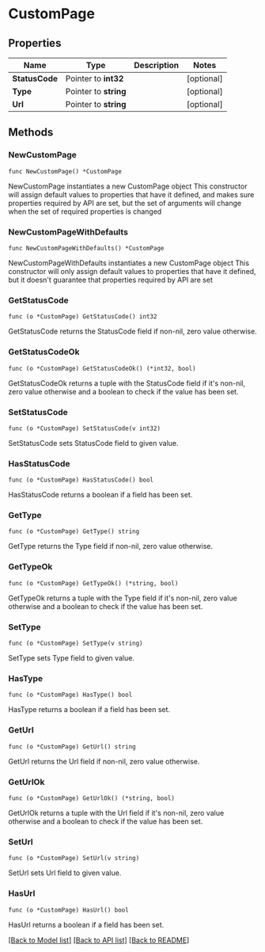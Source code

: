 # CustomPage

## Properties

Name | Type | Description | Notes
------------ | ------------- | ------------- | -------------
**StatusCode** | Pointer to **int32** |  | [optional] 
**Type** | Pointer to **string** |  | [optional] 
**Url** | Pointer to **string** |  | [optional] 

## Methods

### NewCustomPage

`func NewCustomPage() *CustomPage`

NewCustomPage instantiates a new CustomPage object
This constructor will assign default values to properties that have it defined,
and makes sure properties required by API are set, but the set of arguments
will change when the set of required properties is changed

### NewCustomPageWithDefaults

`func NewCustomPageWithDefaults() *CustomPage`

NewCustomPageWithDefaults instantiates a new CustomPage object
This constructor will only assign default values to properties that have it defined,
but it doesn't guarantee that properties required by API are set

### GetStatusCode

`func (o *CustomPage) GetStatusCode() int32`

GetStatusCode returns the StatusCode field if non-nil, zero value otherwise.

### GetStatusCodeOk

`func (o *CustomPage) GetStatusCodeOk() (*int32, bool)`

GetStatusCodeOk returns a tuple with the StatusCode field if it's non-nil, zero value otherwise
and a boolean to check if the value has been set.

### SetStatusCode

`func (o *CustomPage) SetStatusCode(v int32)`

SetStatusCode sets StatusCode field to given value.

### HasStatusCode

`func (o *CustomPage) HasStatusCode() bool`

HasStatusCode returns a boolean if a field has been set.

### GetType

`func (o *CustomPage) GetType() string`

GetType returns the Type field if non-nil, zero value otherwise.

### GetTypeOk

`func (o *CustomPage) GetTypeOk() (*string, bool)`

GetTypeOk returns a tuple with the Type field if it's non-nil, zero value otherwise
and a boolean to check if the value has been set.

### SetType

`func (o *CustomPage) SetType(v string)`

SetType sets Type field to given value.

### HasType

`func (o *CustomPage) HasType() bool`

HasType returns a boolean if a field has been set.

### GetUrl

`func (o *CustomPage) GetUrl() string`

GetUrl returns the Url field if non-nil, zero value otherwise.

### GetUrlOk

`func (o *CustomPage) GetUrlOk() (*string, bool)`

GetUrlOk returns a tuple with the Url field if it's non-nil, zero value otherwise
and a boolean to check if the value has been set.

### SetUrl

`func (o *CustomPage) SetUrl(v string)`

SetUrl sets Url field to given value.

### HasUrl

`func (o *CustomPage) HasUrl() bool`

HasUrl returns a boolean if a field has been set.


[[Back to Model list]](../README.md#documentation-for-models) [[Back to API list]](../README.md#documentation-for-api-endpoints) [[Back to README]](../README.md)


